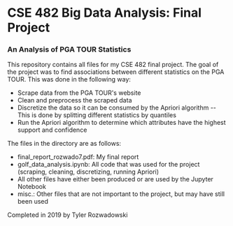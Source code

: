 # CSE 482 Big Data Analysis: Final Project
### An Analysis of PGA TOUR Statistics

This repository contains all files for my CSE 482 final project.
The goal of the project was to find associations between different statistics on the PGA TOUR. This was done in the following way:
- Scrape data from the PGA TOUR's website
- Clean and preprocess the scraped data
- Discretize the data so it can be consumed by the Apriori algorithm
-- This is done by splitting different statistics by quantiles
- Run the Apriori algorithm to determine which attributes have the highest support and confidence

The files in the directory are as follows:
- final_report_rozwado7.pdf: My final report
- golf_data_analysis.ipynb: All code that was used for the project (scraping, cleaning, discretizing, running Apriori)
- All other files have either been produced or are used by the Jupyter Notebook
- misc.: Other files that are not important to the project, but may have still been used

Completed in 2019 by Tyler Rozwadowski
